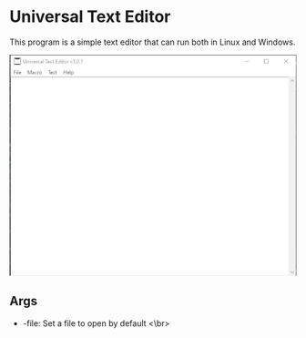 # Universal Text Editor ##

This program is a simple text editor that can run both in Linux and Windows. </br>

![Screenshot](https://github.com/BrenoMartinsDeOliveiraVasconcelos/UniversalTextEditor/blob/main/stuffs/screenshots/main.png?raw=true)

## Args
* -file: Set a file to open by default <\br>
